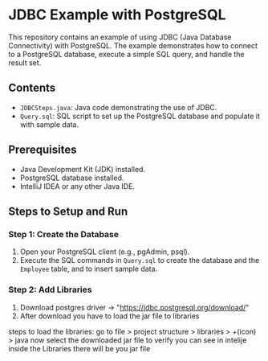 # JDBC Example with PostgreSQL

This repository contains an example of using JDBC (Java Database Connectivity) with PostgreSQL. The example demonstrates how to connect to a PostgreSQL database, execute a simple SQL query, and handle the result set.

## Contents

- `JDBCSteps.java`: Java code demonstrating the use of JDBC.
- `Query.sql`: SQL script to set up the PostgreSQL database and populate it with sample data.

## Prerequisites

- Java Development Kit (JDK) installed.
- PostgreSQL database installed.
- IntelliJ IDEA or any other Java IDE.

## Steps to Setup and Run

### Step 1: Create the Database

1. Open your PostgreSQL client (e.g., pgAdmin, psql).
2. Execute the SQL commands in `Query.sql` to create the database and the `Employee` table, and to insert sample data.


### Step 2: Add Libraries

1. Download postgres driver -> "https://jdbc.postgresql.org/download/"
2. After download you have to load the jar file to libraries
   
steps to load the libraries:
go to file > project structure > libraries > +(icon) > java
now select the downloaded jar file 
to verify you can see in intelije inside the Libraries there will be you jar file


